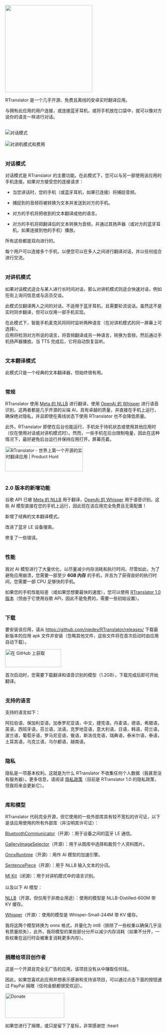 <img src="https://github.com/niedev/RTranslator/blob/v2.00/images/logo_beta_cut.png" width="280">

RTranslator 是一个几乎开源、免费且离线的安卓实时翻译应用。

与拥有此应用的用户连接，或连接蓝牙耳机，或将手机放在口袋中，就可以像对方说你的语言一样进行对话。
<br /><br />

![对话模式](https://github.com/niedev/RTranslator/blob/v2.00/images/Conversation_image.png)
<br /><br />
![对讲机模式和费用](https://github.com/niedev/RTranslator/blob/v2.00/images/TextTranslation_and_WalkieTalkie.png)
<br /><br />

<h3>对话模式</h3>

对话模式是 RTranslator 的主要功能。在此模式下，您可以与另一部使用该应用的手机连接。如果对方接受您的连接请求：

- 当您讲话时，您的手机（或蓝牙耳机，如果已连接）将捕捉音频。

- 捕捉到的音频将被转换为文本并发送到对方的手机。

- 对方的手机将把收到的文本翻译成他的语言。

- 对方的手机将把翻译后的文本转换为音频，并通过其扬声器（或对方的蓝牙耳机，如果连接到他的手机）播放。

所有这些都是双向进行的。

每个用户可以连接多个手机，以便您可以在多人之间进行翻译对话，并以任何组合进行交流。
<br /><br />

<h3>对讲机模式</h3>

如果对话模式适合与某人进行长时间对话，那么对讲机模式则适合快速对话，例如在街上询问信息或与店员交谈。

此模式仅翻译两人之间的对话，不适用于蓝牙耳机，且需要轮流说话。虽然这不是实时同步翻译，但可以仅用一部手机实现。

在此模式下，智能手机麦克风将同时监听两种语言（在对讲机模式的同一屏幕上可选择）。<br />
应用将检测对方所说的语言，将音频翻译成另一种语言，转换为音频，然后通过手机扬声器播放。当 TTS 完成后，它将自动恢复监听。
<br /><br />

<h3>文本翻译模式</h3>

此模式只是一个经典的文本翻译器，但始终很有用。
<br /><br />

<h3>常规</h3>

RTranslator 使用 <a href="https://ai.meta.com/research/no-language-left-behind/">Meta 的 NLLB</a> 进行翻译，使用 <a href="https://openai.com/index/whisper/">OpenAi 的 Whisper</a> 进行语音识别，这两者都是几乎开源的尖端 AI，具有卓越的质量，并直接在手机上运行，确保绝对隐私，并且即使在离线状态下使用 RTranslator 也不会降低质量。

此外，RTranslator 即使在后台也能运行，手机处于待机状态或使用其他应用时（仅在使用对话或对讲机模式时）。然而，一些手机在后台限制电量，因此在这种情况下，最好避免后台运行并保持应用打开，屏幕亮着。

<a href="https://www.producthunt.com/posts/rtranslator?utm_source=badge-featured&utm_medium=badge&utm_souce=badge-rtranslator" target="_blank"><img src="https://api.producthunt.com/widgets/embed-image/v1/featured.svg?post_id=274849&theme=light" alt="RTranslator - 世界上第一个开源的实时翻译应用 | Product Hunt" style="width: 250px; height: 80px;" /></a>
<br /><br />

<h3>2.0 版本的新增功能</h3>

谷歌 API 已被 <a href="https://ai.meta.com/research/no-language-left-behind/">Meta 的 NLLB</a> 用于翻译，<a href="https://openai.com/index/whisper/">OpenAi 的 Whisper</a> 用于语音识别。这些 AI 模型直接在您的手机上运行，因此现在该应用完全免费且无需配置！

新增了经典的文本翻译模式。

改进了蓝牙 LE 设备搜索。

修复了一些错误。
<br /><br />

<h3>性能</h3>

我对 AI 模型进行了大量优化，以尽量减少内存消耗和执行时间，尽管如此，为了避免应用崩溃，您需要一部至少 **6GB 内存** 的手机，并且为了获得良好的执行时间，您需要一部 CPU 足够快的手机。

如果您的手机性能较差（或如果您想要最快的速度），您可以使用 <a href="https://github.com/niedev/RTranslator/tree/v1.00">RTranslator 1.0 版本</a>（但由于它使用谷歌 API，因此不是免费的，需要一些初始设置）。
<br /><br />

<h3>下载</h3>

要安装该应用，请从 https://github.com/niedev/RTranslator/releases/ 下载最新版本的应用 apk 文件并安装（忽略其他文件，这些文件将在首次启动时由应用自动下载）。

<a href='https://github.com/niedev/RTranslator/releases'><img alt='在 GitHub 上获取' src='https://github.com/niedev/RTranslator/blob/v2.00/images/get_it_on_github.png' style="width: 180px; height: 58px;" /></a>

首次启动时，您需要下载翻译和语音识别的模型（1.2GB），下载完成后即可开始翻译。
<br /><br />

<h3>支持的语言</h3>

支持的语言如下：

阿拉伯语，保加利亚语，加泰罗尼亚语，中文，捷克语，丹麦语，德语，希腊语，英语，西班牙语，芬兰语，法语，克罗地亚语，意大利语，日语，韩语，荷兰语，波兰语，葡萄牙语，罗马尼亚语，俄语，斯洛伐克语，瑞典语，泰米尔语，泰语，土耳其语，乌克兰语，乌尔都语，越南语。
<br /><br />

<h3>隐私</h3>

隐私是一项基本权利。这就是为什么 RTranslator 不收集任何个人数据（我甚至没有服务器）。更多信息，请阅读 <a href="https://github.com/niedev/RTranslator/blob/v2.00/privacy/Privacy_Policy_en.md" target="_blank" rel="noopener noreferrer">隐私政策</a>（目前是 RTranslator 1.0 的隐私政策，但我将来会更新它）。
<br /><br />

<h3>库和模型</h3>

RTranslator 代码完全开源，但它使用的一些外部库具有较不宽松的许可证，以下是该应用使用的所有外部库（并注明其许可证）：

<a href="https://github.com/niedev/BluetoothCommunicator">BluetoothCommunicator</a>（开源）：用于设备之间的蓝牙 LE 通信。

<a href="https://github.com/niedev/GalleryImageSelector">GalleryImageSelector</a>（开源）：用于从图库中选择和裁剪个人资料图片。

[OnnxRuntime](https://github.com/microsoft/onnxruntime)（开源）：用作 AI 模型的加速引擎。

<a href="https://github.com/google/sentencepiece">SentencePiece</a>（开源）：用于 NLLB 输入文本的分词。

<a href="https://developers.google.com/ml-kit/language/identification">Ml Kit</a>（闭源）：用于对讲机模式中的语言识别。
<br /><br />
以及以下 AI 模型：

<a href="https://github.com/facebookresearch/fairseq/tree/nllb">NLLB</a>（开源，但仅用于非商业用途）：使用的模型是 NLLB-Distilled-600M 带 KV 缓存。

<a href="https://github.com/openai/whisper">Whisper</a>（开源）：使用的模型是 Whisper-Small-244M 带 KV 缓存。

我将这两个模型转换为 onnx 格式，并量化为 int8（排除了一些权重以确保几乎没有质量损失），此外，我将模型的某些部分分开以减少内存消耗（如果不分开，一些权重在运行时会被重复消耗更多内存）。
<br /><br />

<h3>捐赠给项目创作者</h3>

这是一个开源且完全无广告的应用，该项目没有从中赚取任何钱。

因此，如果您喜欢此应用并想表示感谢和支持该项目，可以通过点击下面的按钮通过 PayPal 捐赠（任何金额都很受欢迎）。

<a href='https://www.paypal.com/donate/?business=3VBKS3WC6AFHN&no_recurring=0&currency_code=EUR'><img alt='Donate' src='https://raw.githubusercontent.com/niedev/RTranslator/v2.00/images/Paypal.png' style="width: 190px; height: 80px;" /></a>

如果您进行了捐赠，或只是留下了星标，非常感谢您 :heart
